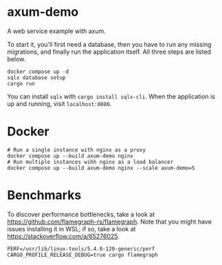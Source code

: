 # axum-demo

A web service example with axum.

To start it, you'll first need a database, then you have to run
any missing migrations, and finally run the application itself.
All three steps are listed below.

```shell
docker compose up -d
sqlx database setup
cargo run
```

You can install `sqlx` with `cargo install sqlx-cli`.
When the application is up and running, visit `localhost:8080`.


# Docker
```
# Run a single instance with nginx as a proxy
docker compose up --build axum-demo nginx
# Run multiple instances wihh nginx as a load balancer
docker compose up --build axum-demo nginx --scale axum-demo=5
```

# Benchmarks

To discover performance bottlenecks, take a look at https://github.com/flamegraph-rs/flamegraph.
Note that you might have issues installing it in WSL; if so, take a look at https://stackoverflow.com/a/65276025.

```
PERF=/usr/lib/linux-tools/5.4.0-120-generic/perf CARGO_PROFILE_RELEASE_DEBUG=true cargo flamegraph
```
